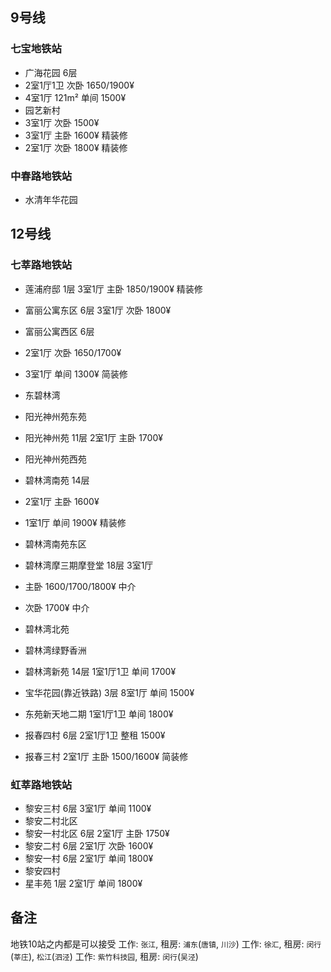 ## 9号线
### 七宝地铁站
- 广海花园 6层
 - 2室1厅1卫 次卧 1650/1900¥
 - 4室1厅 121m² 单间 1500¥
- 园艺新村
 - 3室1厅 次卧 1500¥
 - 3室1厅 主卧 1600¥ 精装修
 - 2室1厅 次卧 1800¥ 精装修

### 中春路地铁站
- 水清年华花园

## 12号线
### 七莘路地铁站
- 莲浦府邸 1层 3室1厅 主卧 1850/1900¥ 精装修
- 富丽公寓东区 6层 3室1厅 次卧 1800¥
- 富丽公寓西区 6层
 - 2室1厅 次卧 1650/1700¥
 - 3室1厅 单间 1300¥ 简装修
- 东碧林湾
- 阳光神州苑东苑
- 阳光神州苑 11层 2室1厅 主卧 1700¥
- 阳光神州苑西苑
- 碧林湾南苑 14层
 - 2室1厅 主卧 1600¥
 - 1室1厅 单间 1900¥ 精装修
- 碧林湾南苑东区
- 碧林湾摩三期摩登堂 18层 3室1厅
 - 主卧 1600/1700/1800¥ 中介
 - 次卧 1700¥ 中介
- 碧林湾北苑
- 碧林湾绿野香洲
- 碧林湾新苑 14层 1室1厅1卫 单间 1700¥

- 宝华花园(靠近铁路) 3层 8室1厅 单间 1500¥
- 东苑新天地二期 1室1厅1卫 单间 1800¥
- 报春四村 6层 2室1厅1卫 整租 1500¥
- 报春三村 2室1厅 主卧 1500/1600¥ 简装修

### 虹莘路地铁站
- 黎安三村 6层 3室1厅 单间 1100¥
- 黎安二村北区
- 黎安一村北区 6层 2室1厅 主卧 1750¥
- 黎安二村 6层 2室1厅 次卧 1600¥
- 黎安一村 6层 2室1厅 单间 1800¥
- 黎安四村
- 星丰苑 1层 2室1厅 单间 1800¥


## 备注
地铁10站之内都是可以接受
工作: `张江`, 租房: `浦东`(`唐镇`, `川沙`)
工作: `徐汇`, 租房: `闵行`(`莘庄`), `松江`(`泗泾`)
工作: `紫竹科技园`, 租房: `闵行`(`吴泾`)

